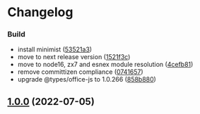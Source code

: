 # Changelog

### Build

* install minimist ([53521a3](https://github.com/bsorrentino/OfficeScripts-CLI/commits/53521a3ff3945a86ec518d6356166f1e06285380))
* move to next release version ([1521f3c](https://github.com/bsorrentino/OfficeScripts-CLI/commits/1521f3c3ef5273084a8fa0029f57756edd4a53de))
* move to node16, zx7 and esnex module resolution ([4cefb81](https://github.com/bsorrentino/OfficeScripts-CLI/commits/4cefb81f65a50bb9ea9039b3d6a9c6cb71c88385))
* remove committizen compliance ([0741657](https://github.com/bsorrentino/OfficeScripts-CLI/commits/0741657c1ef76b2aaed9c54b3df5810986f14ff2))
* upgrade @types/office-js to 1.0.266 ([858b880](https://github.com/bsorrentino/OfficeScripts-CLI/commits/858b880fb20cf810e46cad14431cb32bcd062170))

## [1.0.0](https://github.com/bsorrentino/OfficeScripts-CLI/compare/v0.3.0...v1.0.0) (2022-07-05)
